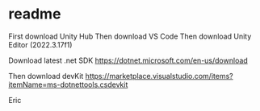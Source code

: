 # readme

First download Unity Hub
Then download VS Code
Then download Unity Editor (2022.3.17f1)

Download latest .net SDK https://dotnet.microsoft.com/en-us/download

Then download devKit
https://marketplace.visualstudio.com/items?itemName=ms-dotnettools.csdevkit



Eric